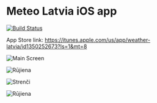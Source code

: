# Meteo Latvia iOS app

[![Build Status](https://app.bitrise.io/app/4e4ec8e54b29090b/status.svg?token=tkCEfoaRJNEzJbGmAzTVdA)](https://app.bitrise.io/app/4e4ec8e54b29090b)

App Store link: https://itunes.apple.com/us/app/weather-latvia/id1350252673?ls=1&mt=8

![Main Screen](screenshots/main-screen.png)

![Rūjiena](screenshots/clicked-station.png)

![Strenči](screenshots/strenci.png)

![Rūjiena](screenshots/rujiena.png)